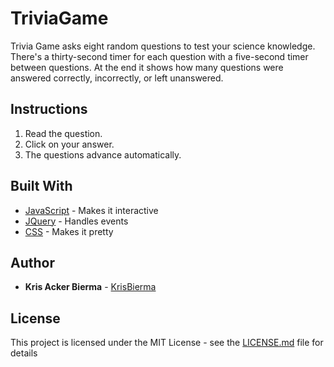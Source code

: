 # TriviaGame

Trivia Game asks eight random questions to test your science knowledge. There's a thirty-second timer for each question with a five-second timer between questions. At the end it shows how many questions were answered correctly, incorrectly, or left unanswered. 

## Instructions

1. Read the question.
2. Click on your answer. 
3. The questions advance automatically. 

## Built With

* [JavaScript](https://developer.mozilla.org/en-US/docs/Web/JavaScript) - Makes it interactive
* [JQuery](http://jquery.com/) - Handles events
* [CSS](https://developer.mozilla.org/en-US/docs/Web/CSS) - Makes it pretty

## Author

* **Kris Acker Bierma** - [KrisBierma](https://github.com/KrisBierma)

## License

This project is licensed under the MIT License - see the [LICENSE.md](LICENSE.md) file for details